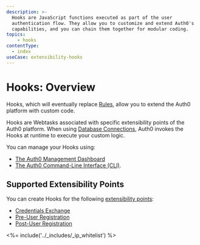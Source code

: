 ```yaml
---
description: >-
  Hooks are JavaScript functions executed as part of the user
  authentication flow. They allow you to customize and extend Auth0's
  capabilities, and you can chain them together for modular coding.
topics:
    - hooks
contentType:
  - index
useCase: extensibility-hooks
---
```


# Hooks: Overview

Hooks, which will eventually replace [Rules](/rules), allow you to extend the Auth0 platform with custom code.

Hooks are Webtasks associated with specific extensibility points of the Auth0 platform. When using [Database Connections](/connections/database), Auth0 invokes the Hooks at runtime to execute your custom logic.

You can manage your Hooks using:

* [The Auth0 Management Dashboard](/hooks/dashboard)
* [The Auth0 Command-Line Interface (CLI)](/hooks/cli).

## Supported Extensibility Points

You can create Hooks for the following [extensibility points](/hooks/extensibility-points):

- [Credentials Exchange](/hooks/extensibility-points/credentials-exchange)
- [Pre-User Registration](/hooks/extensibility-points/pre-user-registration)
- [Post-User Registration](/hooks/extensibility-points/post-user-registration)

<%= include('../_includes/_ip_whitelist') %>